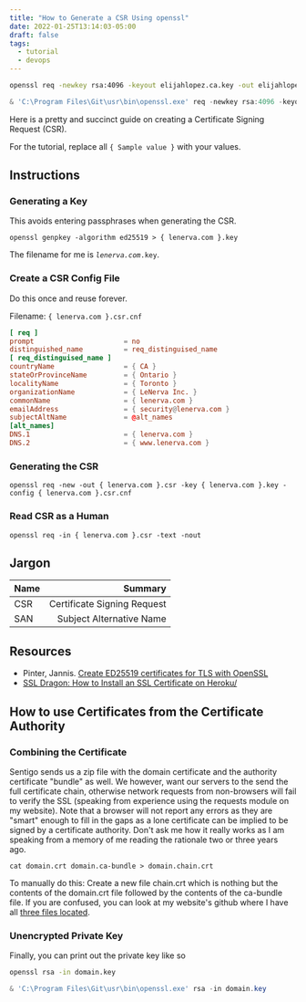 ```yaml
---
title: "How to Generate a CSR Using openssl"
date: 2022-01-25T13:14:03-05:00
draft: false
tags:
  - tutorial
  - devops
---
```


```sh
openssl req -newkey rsa:4096 -keyout elijahlopez.ca.key -out elijahlopez.ca.csr -config .\elijahlopez.ca.csr.conf
```

```powershell
& 'C:\Program Files\Git\usr\bin\openssl.exe' req -newkey rsa:4096 -keyout elijahlopez.ca.key -out elijahlopez.ca.csr -config .\elijahlopez.ca.csr.conf
```

Here is a pretty and succinct guide on creating a Certificate Signing Request (CSR).

For the tutorial, replace all `{ Sample value }` with your values.

## Instructions

### Generating a Key

This avoids entering passphrases when generating the CSR.

`openssl genpkey -algorithm ed25519 > { lenerva.com }.key`

The filename for me is *`lenerva.com`*`.key`.

### Create a CSR Config File

Do this once and reuse forever.

Filename: `{ lenerva.com }.csr.cnf`

```conf
[ req ]
prompt                      = no
distinguished_name          = req_distinguised_name
[ req_distinguised_name ]
countryName                 = { CA }
stateOrProvinceName         = { Ontario }
localityName                = { Toronto }
organizationName            = { LeNerva Inc. }
commonName                  = { lenerva.com }
emailAddress                = { security@lenerva.com }
subjectAltName              = @alt_names
[alt_names]
DNS.1                       = { lenerva.com }
DNS.2                       = { www.lenerva.com }
```

### Generating the CSR

`openssl req -new -out { lenerva.com }.csr -key { lenerva.com }.key -config { lenerva.com }.csr.cnf`

### Read CSR as a Human

`openssl req -in { lenerva.com }.csr -text -nout`

## Jargon

| Name | Summary                     |
| :--- | --------------------------: |
| CSR  | Certificate Signing Request |
| SAN  | Subject Alternative Name    |

## Resources

- Pinter, Jannis. [Create ED25519 certificates for TLS with OpenSSL](https://blog.pinterjann.is/ed25519-certificates.html)
- [SSL Dragon: How to Install an SSL Certificate on Heroku/](https://www.ssldragon.com/blog/how-to-install-an-ssl-certificate-on-heroku/)

## How to use Certificates from the Certificate Authority

### Combining the Certificate

Sentigo sends us a zip file with the domain certificate and the authority certificate "bundle" as well. We however, want our servers to the send the full certificate chain, otherwise network requests from non-browsers will fail to verify the SSL (speaking from experience using the requests module on my website). Note that a browser will not report any errors as they are "smart" enough to fill in the gaps as a lone certificate can be implied to be signed by a certificate authority. Don't ask me how it really works as I am speaking from a memory of me reading the rationale two or three years ago.

`cat domain.crt domain.ca-bundle > domain.chain.crt`

To manually do this: Create a new file chain.crt which is nothing but the contents of the domain.crt file followed by the contents of the ca-bundle file. If you are confused, you can look at my website's github where I have all [three files located](https://github.com/elibroftw/website/tree/master/ssl).

### Unencrypted Private Key

Finally, you can print out the private key like so

```sh
openssl rsa -in domain.key
```

```powershell
& 'C:\Program Files\Git\usr\bin\openssl.exe' rsa -in domain.key
```
